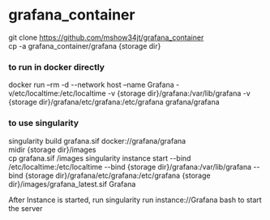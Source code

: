 # grafana_container  
 

 
git clone https://github.com/mshow34jt/grafana_container  
cp -a grafana_container/grafana {storage dir}  
### to run in docker directly
docker run –rm -d --network host –name Grafana  -v/etc/localtime:/etc/localtime -v {storage dir}/grafana:/var/lib/grafana -v {storage dir}/grafana/etc/grafana:/etc/grafana  grafana/grafana 

### to use singularity
singularity build grafana.sif docker://grafana/grafana  
midir {storage dir}/images    
cp grafana.sif <storage dir>/images 
singularity instance start --bind /etc/localtime:/etc/localtime --bind {storage dir}/grafana:/var/lib/grafana --bind {storage dir}/grafana/etc/grafana:/etc/grafana {storage dir}/images/grafana_latest.sif Grafana  

After Instance is started, run singularity run instance://Grafana bash to start the server  
